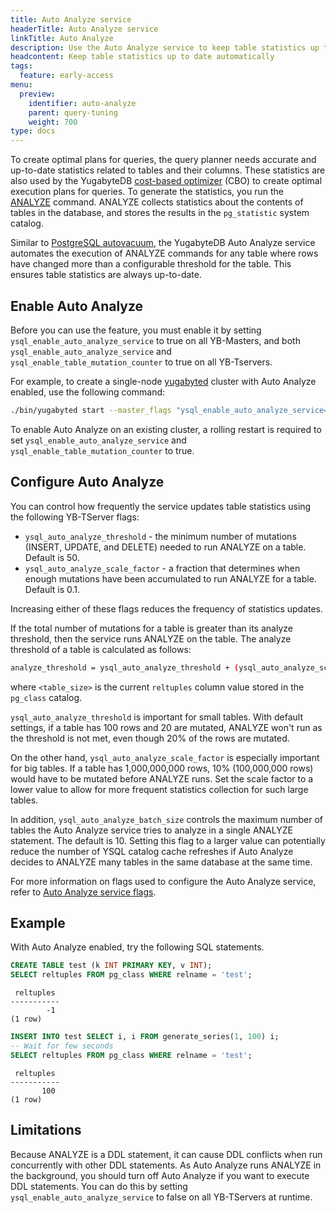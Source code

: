 ```yaml
---
title: Auto Analyze service
headerTitle: Auto Analyze service
linkTitle: Auto Analyze
description: Use the Auto Analyze service to keep table statistics up to date
headcontent: Keep table statistics up to date automatically
tags:
  feature: early-access
menu:
  preview:
    identifier: auto-analyze
    parent: query-tuning
    weight: 700
type: docs
---
```


To create optimal plans for queries, the query planner needs accurate and up-to-date statistics related to tables and their columns. These statistics are also used by the YugabyteDB [cost-based optimizer](../../../reference/configuration/yb-tserver/#yb-enable-base-scans-cost-model) (CBO) to create optimal execution plans for queries. To generate the statistics, you run the [ANALYZE](../../../api/ysql/the-sql-language/statements/cmd_analyze/) command. ANALYZE collects statistics about the contents of tables in the database, and stores the results in the `pg_statistic` system catalog.

Similar to [PostgreSQL autovacuum](https://www.postgresql.org/docs/current/routine-vacuuming.html#AUTOVACUUM), the YugabyteDB Auto Analyze service automates the execution of ANALYZE commands for any table where rows have changed more than a configurable threshold for the table. This ensures table statistics are always up-to-date.

## Enable Auto Analyze

Before you can use the feature, you must enable it by setting `ysql_enable_auto_analyze_service` to true on all YB-Masters, and both `ysql_enable_auto_analyze_service` and `ysql_enable_table_mutation_counter` to true on all YB-Tservers.

For example, to create a single-node [yugabyted](../../../reference/configuration/yugabyted/) cluster with Auto Analyze enabled, use the following command:

```sh
./bin/yugabyted start --master_flags "ysql_enable_auto_analyze_service=true" --tserver_flags "ysql_enable_auto_analyze_service=true,ysql_enable_table_mutation_counter=true"
```

To enable Auto Analyze on an existing cluster, a rolling restart is required to set `ysql_enable_auto_analyze_service` and `ysql_enable_table_mutation_counter` to true.

## Configure Auto Analyze

You can control how frequently the service updates table statistics using the following YB-TServer flags:

- `ysql_auto_analyze_threshold` - the minimum number of mutations (INSERT, UPDATE, and DELETE) needed to run ANALYZE on a table. Default is 50.
- `ysql_auto_analyze_scale_factor` - a fraction that determines when enough mutations have been accumulated to run ANALYZE for a table. Default is 0.1.

Increasing either of these flags reduces the frequency of statistics updates.

If the total number of mutations for a table is greater than its analyze threshold, then the service runs ANALYZE on the table. The analyze threshold of a table is calculated as follows:

```sh
analyze_threshold = ysql_auto_analyze_threshold + (ysql_auto_analyze_scale_factor * <table_size>)
```

where `<table_size>` is the current `reltuples` column value stored in the `pg_class` catalog.

`ysql_auto_analyze_threshold` is important for small tables. With default settings, if a table has 100 rows and 20 are mutated, ANALYZE won't run as the threshold is not met, even though 20% of the rows are mutated.

On the other hand, `ysql_auto_analyze_scale_factor` is especially important for big tables. If a table has 1,000,000,000 rows, 10% (100,000,000 rows) would have to be mutated before ANALYZE runs. Set the scale factor to a lower value to allow for more frequent statistics collection for such large tables.

In addition, `ysql_auto_analyze_batch_size` controls the maximum number of tables the Auto Analyze service tries to analyze in a single ANALYZE statement. The default is 10. Setting this flag to a larger value can potentially reduce the number of YSQL catalog cache refreshes if Auto Analyze decides to ANALYZE many tables in the same database at the same time.

For more information on flags used to configure the Auto Analyze service, refer to [Auto Analyze service flags](../../../reference/configuration/yb-tserver#auto-analyze-service-flags).

## Example

With Auto Analyze enabled, try the following SQL statements.

```sql
CREATE TABLE test (k INT PRIMARY KEY, v INT);
SELECT reltuples FROM pg_class WHERE relname = 'test';
```

```output
 reltuples 
-----------
        -1
(1 row)
```

```sql
INSERT INTO test SELECT i, i FROM generate_series(1, 100) i;
-- Wait for few seconds
SELECT reltuples FROM pg_class WHERE relname = 'test';
```

```output
 reltuples
-----------
       100
(1 row)
```

## Limitations

Because ANALYZE is a DDL statement, it can cause DDL conflicts when run concurrently with other DDL statements. As Auto Analyze runs ANALYZE in the background, you should turn off Auto Analyze if you want to execute DDL statements. You can do this by setting `ysql_enable_auto_analyze_service` to false on all YB-TServers at runtime.
